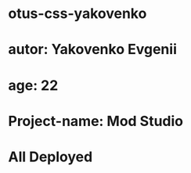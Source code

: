 # otus-css-yakovenko
# autor: Yakovenko Evgenii
# age: 22

# Project-name: Mod Studio
# All Deployed
